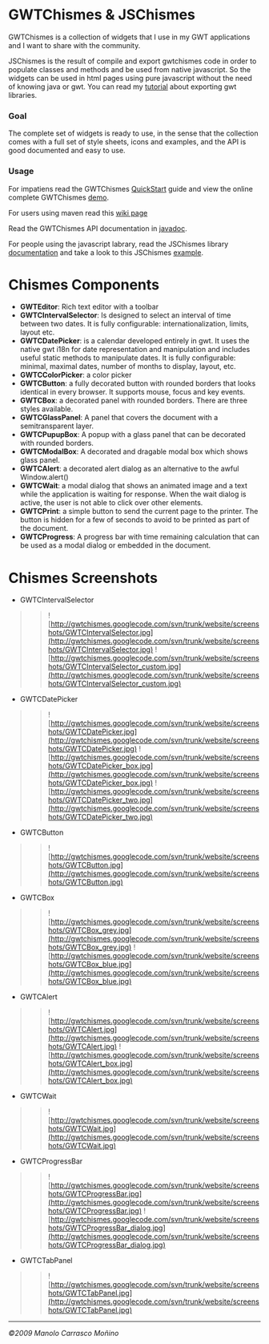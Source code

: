 # GWTChismes & JSChismes #
GWTChismes is a collection of widgets that I use in my GWT applications and I want to share with the community.

JSChismes is the result of compile and export gwtchismes code in order to populate classes and methods and be used from native javascript. So the widgets can be used in html pages using pure javascript without the need of knowing java or gwt. You can read my [tutorial](http://code.google.com/p/gwtchismes/wiki/Tutorial_ExportingGwtLibrariesToJavascript_en) about exporting gwt libraries.


### Goal ###
The complete set of widgets is ready to use, in the sense that the collection comes with a full set of style sheets, icons and examples, and the API is good documented and easy to use.
### Usage ###
For impatiens read the GWTChismes [QuickStart](http://code.google.com/p/gwtchismes/wiki/GwtChismes_QuickStart) guide and view the online complete GWTChismes [demo](http://gwtchismes.appspot.com/com.google.code.p.gwtcsample.GWTCSample/GWTCSample.html).

For users using maven read this [wiki page](http://code.google.com/p/gwtchismes/wiki/GwtChismes_UsingMaven2)

Read the GWTChismes API documentation in [javadoc](http://gwtchismes.googlecode.com/svn/trunk/website/javadoc/index.html).

For people using the javascript labrary, read the JSChismes library [documentation](http://code.google.com/p/gwtchismes/wiki/JsChismes_Documentation) and take a look to this JSChismes [example](http://gwtchismes.googlecode.com/svn/trunk/website/jslib/JsChismes.html).


# Chismes Components #
  * **GWTEditor**: Rich text editor with a toolbar
  * **GWTCIntervalSelector**: Is designed to select an interval of time between two dates. It is fully configurable: internationalization, limits, layout etc.
  * **GWTCDatePicker**: is a calendar developed entirely in gwt. It uses the native gwt i18n for date representation and manipulation and includes useful static methods to manipulate dates. It is fully configurable: minimal, maximal dates, number of months to display, layout, etc.
  * **GWTCColorPicker**: a color picker
  * **GWTCButton**: a fully decorated button with rounded borders that looks identical in every browser. It supports mouse, focus and key events.
  * **GWTCBox**: a decorated panel with rounded borders. There are three styles available.
  * **GWTCGlassPanel**: A panel that covers the document with a semitransparent layer.
  * **GWTCPupupBox**: A popup with a glass panel that can be decorated with rounded borders.
  * **GWTCModalBox**: A decorated and dragable modal box which shows glass panel.
  * **GWTCAlert**: a decorated alert dialog as an alternative to the awful Window.alert()
  * **GWTCWait**: a modal dialog that shows an animated image and a text while the application is  waiting for response. When the wait dialog is active, the user is not able to click over other elements.
  * **GWTCPrint**: a simple button to send the current page to the printer. The button is hidden for a few of seconds to avoid to be printed as part of the document.
  * **GWTCProgress**: A progress bar with time remaining calculation that can be used as a modal dialog or embedded in the document.

# Chismes Screenshots #
  * GWTCIntervalSelector
> > ![http://gwtchismes.googlecode.com/svn/trunk/website/screenshots/GWTCIntervalSelector.jpg](http://gwtchismes.googlecode.com/svn/trunk/website/screenshots/GWTCIntervalSelector.jpg) ![http://gwtchismes.googlecode.com/svn/trunk/website/screenshots/GWTCIntervalSelector_custom.jpg](http://gwtchismes.googlecode.com/svn/trunk/website/screenshots/GWTCIntervalSelector_custom.jpg)
  * GWTCDatePicker
> > ![http://gwtchismes.googlecode.com/svn/trunk/website/screenshots/GWTCDatePicker.jpg](http://gwtchismes.googlecode.com/svn/trunk/website/screenshots/GWTCDatePicker.jpg)
> > ![http://gwtchismes.googlecode.com/svn/trunk/website/screenshots/GWTCDatePicker_box.jpg](http://gwtchismes.googlecode.com/svn/trunk/website/screenshots/GWTCDatePicker_box.jpg)
> > ![http://gwtchismes.googlecode.com/svn/trunk/website/screenshots/GWTCDatePicker_two.jpg](http://gwtchismes.googlecode.com/svn/trunk/website/screenshots/GWTCDatePicker_two.jpg)
  * GWTCButton
> > ![http://gwtchismes.googlecode.com/svn/trunk/website/screenshots/GWTCButton.jpg](http://gwtchismes.googlecode.com/svn/trunk/website/screenshots/GWTCButton.jpg)
  * GWTCBox
> > ![http://gwtchismes.googlecode.com/svn/trunk/website/screenshots/GWTCBox_grey.jpg](http://gwtchismes.googlecode.com/svn/trunk/website/screenshots/GWTCBox_grey.jpg)
> > ![http://gwtchismes.googlecode.com/svn/trunk/website/screenshots/GWTCBox_blue.jpg](http://gwtchismes.googlecode.com/svn/trunk/website/screenshots/GWTCBox_blue.jpg)
  * GWTCAlert
> > ![http://gwtchismes.googlecode.com/svn/trunk/website/screenshots/GWTCAlert.jpg](http://gwtchismes.googlecode.com/svn/trunk/website/screenshots/GWTCAlert.jpg)
> > ![http://gwtchismes.googlecode.com/svn/trunk/website/screenshots/GWTCAlert_box.jpg](http://gwtchismes.googlecode.com/svn/trunk/website/screenshots/GWTCAlert_box.jpg)
  * GWTCWait
> > ![http://gwtchismes.googlecode.com/svn/trunk/website/screenshots/GWTCWait.jpg](http://gwtchismes.googlecode.com/svn/trunk/website/screenshots/GWTCWait.jpg)
  * GWTCProgressBar
> > ![http://gwtchismes.googlecode.com/svn/trunk/website/screenshots/GWTCProgressBar.jpg](http://gwtchismes.googlecode.com/svn/trunk/website/screenshots/GWTCProgressBar.jpg)
> > ![http://gwtchismes.googlecode.com/svn/trunk/website/screenshots/GWTCProgressBar_dialog.jpg](http://gwtchismes.googlecode.com/svn/trunk/website/screenshots/GWTCProgressBar_dialog.jpg)
  * GWTCTabPanel
> > ![http://gwtchismes.googlecode.com/svn/trunk/website/screenshots/GWTCTabPanel.jpg](http://gwtchismes.googlecode.com/svn/trunk/website/screenshots/GWTCTabPanel.jpg)


---

_©2009 Manolo Carrasco Moñino_